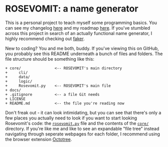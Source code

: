 # ROSEVOMIT: a name generator

This is a personal project to teach myself some programming basics. You can see my changelog [here](https://github.com/AlexLemna/rosevomit/blob/master/docs/changelog.md) and my roadmap [here](https://github.com/AlexLemna/rosevomit/blob/master/docs/roadmap.md). If you've stumbled across this project in search of an actually functional name generator, I highly recommend checking out [faker](https://github.com/joke2k/faker).

New to coding? You and me both, buddy. If you've viewing this on GitHub, you probably see this README underneath a bunch of files and folders. The file structure should be something like this:

````text
+ core/               <-- ROSEVOMIT's main directory
+     cli/
+     data/
+     logic/
+     Rosevomit.py    <-- ROSEVOMIT's main file
+ docs/
+ .gitignore          <-- a file Git needs
+ LICENSE
+ README.md           <-- the file you're reading now
````

Don't freak out - it can look intimidating, but you can see that there's only a few places you actually need to look if you want to start looking Rosevomit's code: the [`rosevomit.py`](https://github.com/AlexLemna/rosevomit/blob/master/core/rosevomit.py) file and the contents of the [`core/`](https://github.com/AlexLemna/rosevomit/tree/master/core) directory. If you're like me and like to see an expandable "file tree" instead navigating through seperate webpages for each folder, I recommend using the browser extension [Octotree](https://www.octotree.io/).
